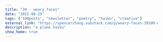 ```yaml
---
title: "39 - weary faces"
date: "2021-08-19"
tags: ["100posts", "newsletter", "poetry", "haiku", "creative"]
external_link: "https://spencerchang.substack.com/p/weary-faces-39100-mini-"
description: "a plane haiku"
show_home: true
---
```

